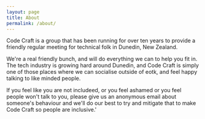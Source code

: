 ```yaml
---
layout: page
title: About
permalink: /about/
---
```


Code Craft is a group that has been running for over ten years to provide a friendly regular meeting for technical folk in Dunedin, New Zealand.

We're a real friendly bunch, and will do everything we can to help you fit in. The tech industry is growing hard around Dunedin, and Code Craft is simply one of those places where we can socialise outside of eotk, and feel happy talking to like minded people.

If you feel like you are not includeed, or you feel ashamed or you feel people won't talk to you, please give us an anonymous email about someone's behaviour and we'll do our best to try and mitigate that to make Code Craft so people are inclusive.'
